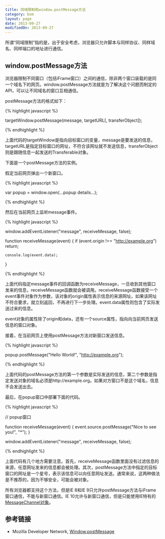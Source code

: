 ```yaml
---
title: 同域限制和window.postMessage方法
category: bom
layout: page
date: 2013-09-27
modifiedOn: 2013-09-27
---
```


所谓“同域限制”指的是，出于安全考虑，浏览器只允许脚本与同样协议、同样域名、同样端口的地址进行通信。

## window.postMessage方法

浏览器限制不同窗口（包括iFrame窗口）之间的通信，除非两个窗口装载的是同一个域名下的网页。window.postMessage方法就是为了解决这个问题而制定的API，可以让不同域名的窗口互相通信。

postMessage方法的格式如下：

{% highlight javascript %}

targetWindow.postMessage(message, targetURL[, transferObject]);

{% endhighlight %}

上面代码的targetWindow是指向目标窗口的变量，message是要发送的信息，targetURL是指定目标窗口的网址，不符合该网址就不发送信息，transferObject则是跟随信息一起发送的Transferable对象。

下面是一个postMessage方法的实例。

假定当前网页弹出一个新窗口。

{% highlight javascript %}

var popup = window.open(...popup details...);

{% endhighlight %}

然后在当前网页上监听message事件。

{% highlight javascript %}

window.addEventListener("message", receiveMessage, false);

function receiveMessage(event)
{
	if (event.origin !== "http://example.org")
    return;

	console.log(event.data);
}

{% endhighlight %}

上面代码指定message事件的回调函数为receiveMessage，一旦收到其他窗口发来的信息，receiveMessage函数就会被调用。receiveMessage函数接受一个event事件对象作为参数，该对象的origin属性表示信息的来源网址，如果该网址不符合要求，就立刻返回，不再进行下一步处理。event.data属性则包含了实际发送过来的信息。

event对象的属性除了origin和data，还有一个source属性，指向向当前网页发送信息的窗口对象。

接着，在当前网页上使用postMessage方法对新窗口发送信息。

{% highlight javascript %}

popup.postMessage("Hello World!", "http://example.org");

{% endhighlight %}

上面代码的postMessage方法的第一个参数是实际发送的信息，第二个参数是指定发送对象的域名必须是http://example.org。如果对方窗口不是这个域名，信息不会发送出去。

最后，在popup窗口中部署下面的代码。

{% highlight javascript %}

// popup窗口

function receiveMessage(event)
{
  event.source.postMessage("Nice to see you!", "*");
}

window.addEventListener("message", receiveMessage, false);

{% endhighlight %}

上面代码有几个地方需要注意。首先，receiveMessage函数里面没有过滤信息的来源，任意网址发来的信息都会被处理。其次，postMessage方法中指定的目标窗口的网址是一个星号，表示该信息可以向任意网址发送。通常来说，这两种做法是不推荐的，因为不够安全，可能会被对象。

所有浏览器都支持这个方法，但是IE 8和IE 9只允许postMessage方法与iFrame窗口通信，不能与新窗口通信。IE 10允许与新窗口通信，但是只能使用IE特有的[MessageChannel对象](http://msdn.microsoft.com/en-us/library/windows/apps/hh441303.aspx)。

## 参考链接

- Mozilla Developer Network, [Window.postMessage](https://developer.mozilla.org/en-US/docs/Web/API/window.postMessage)
